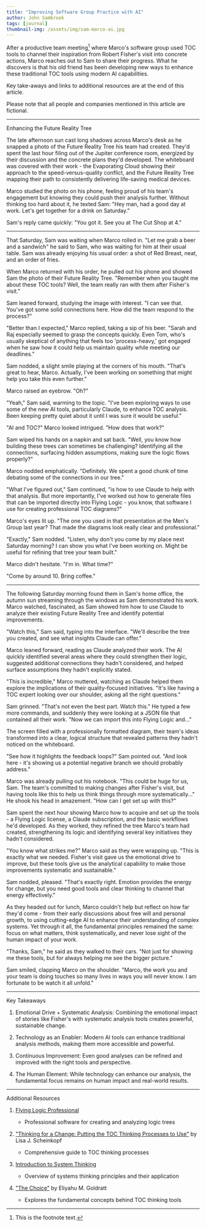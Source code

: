 ```yaml
---
title: "Improving Software Group Practice with AI"
author: John Sambrook
tags: [journal]
thumbnail-img: /assets/img/sam-marco-ai.jpg
---
```


<!--
![Sam and Marco](/assets/img/sam-marco-ai.jpg)

[Audio Discussion](https://common-sense.com/assets/files/sam-marco-ai-tools.mp3)
-->

After a productive team meeting[^1] where Marco's software group used
TOC tools to channel their inspiration from Robert Fisher's visit into
concrete actions, Marco reaches out to Sam to share their
progress. What he discovers is that his old friend has been developing
new ways to enhance these traditional TOC tools using modern AI
capabilities.

Key take-aways and links to additional resources are at the end of
this article.

Please note that all people and companies mentioned in this article
are fictional.

[^1]: This is the footnote text.

***

Enhancing the Future Reality Tree

The late afternoon sun cast long shadows across Marco's desk as he
snapped a photo of the Future Reality Tree his team had
created. They'd spent the last hour filing out of the Jupiter
conference room, energized by their discussion and the concrete plans
they'd developed. The whiteboard was covered with their work - the
Evaporating Cloud showing their approach to the speed-versus-quality
conflict, and the Future Reality Tree mapping their path to
consistently delivering life-saving medical devices.

Marco studied the photo on his phone, feeling proud of his team's
engagement but knowing they could push their analysis further. Without
thinking too hard about it, he texted Sam: "Hey man, had a good day at
work. Let's get together for a drink on Saturday."

Sam's reply came quickly: "You got it. See you at The Cut Shop at 4."

***

That Saturday, Sam was waiting when Marco rolled in. "Let me grab a
beer and a sandwich" he said to Sam, who was waiting for him at their
usual table. Sam was already enjoying his usual order: a shot of Red
Breast, neat, and an order of fries.

When Marco returned with his order, he pulled out his phone and showed
Sam the photo of their Future Reality Tree. "Remember when you taught
me about these TOC tools? Well, the team really ran with them after
Fisher's visit."

Sam leaned forward, studying the image with interest. "I can see
that. You've got some solid connections here. How did the team respond
to the process?"

"Better than I expected," Marco replied, taking a sip of his
beer. "Sarah and Raj especially seemed to grasp the concepts
quickly. Even Tom, who's usually skeptical of anything that feels too
'process-heavy,' got engaged when he saw how it could help us maintain
quality while meeting our deadlines."

Sam nodded, a slight smile playing at the corners of his
mouth. "That's great to hear, Marco. Actually, I've been working on
something that might help you take this even further."

Marco raised an eyebrow. "Oh?"

"Yeah," Sam said, warming to the topic. "I've been exploring ways to
use some of the new AI tools, particularly Claude, to enhance TOC
analysis. Been keeping pretty quiet about it until I was sure it would
be useful."

"AI and TOC?" Marco looked intrigued. "How does that work?"

Sam wiped his hands on a napkin and sat back. "Well, you know how
building these trees can sometimes be challenging? Identifying all the
connections, surfacing hidden assumptions, making sure the logic flows
properly?"

Marco nodded emphatically. "Definitely. We spent a good chunk of time
debating some of the connections in our tree."

"What I've figured out," Sam continued, "is how to use Claude to help
with that analysis. But more importantly, I've worked out how to
generate files that can be imported directly into Flying Logic - you
know, that software I use for creating professional TOC diagrams?"

Marco's eyes lit up. "The one you used in that presentation at the
Men's Group last year? That made the diagrams look really clear and
professional."

"Exactly," Sam nodded. "Listen, why don't you come by my place next
Saturday morning? I can show you what I've been working on. Might be
useful for refining that tree your team built."

Marco didn't hesitate. "I'm in. What time?"

"Come by around 10. Bring coffee."

***

The following Saturday morning found them in Sam's home office, the
autumn sun streaming through the windows as Sam demonstrated his
work. Marco watched, fascinated, as Sam showed him how to use Claude
to analyze their existing Future Reality Tree and identify potential
improvements.

"Watch this," Sam said, typing into the interface. "We'll describe the
tree you created, and see what insights Claude can offer."

Marco leaned forward, reading as Claude analyzed their work. The AI
quickly identified several areas where they could strengthen their
logic, suggested additional connections they hadn't considered, and
helped surface assumptions they hadn't explicitly stated.

"This is incredible," Marco muttered, watching as Claude helped them
explore the implications of their quality-focused initiatives. "It's
like having a TOC expert looking over our shoulder, asking all the
right questions."

Sam grinned. "That's not even the best part. Watch this." He typed a
few more commands, and suddenly they were looking at a JSON file that
contained all their work. "Now we can import this into Flying Logic
and..."

The screen filled with a professionally formatted diagram, their
team's ideas transformed into a clear, logical structure that revealed
patterns they hadn't noticed on the whiteboard.

"See how it highlights the feedback loops?" Sam pointed out. "And look
here - it's showing us a potential negative branch we should probably
address."

Marco was already pulling out his notebook. "This could be huge for
us, Sam. The team's committed to making changes after Fisher's visit,
but having tools like this to help us think things through more
systematically..." He shook his head in amazement. "How can I get set
up with this?"

Sam spent the next hour showing Marco how to acquire and set up the
tools - a Flying Logic license, a Claude subscription, and the basic
workflows he'd developed. As they worked, they refined the tree
Marco's team had created, strengthening its logic and identifying
several key initiatives they hadn't considered.

"You know what strikes me?" Marco said as they were wrapping up. "This
is exactly what we needed. Fisher's visit gave us the emotional drive
to improve, but these tools give us the analytical capability to make
those improvements systematic and sustainable."

Sam nodded, pleased. "That's exactly right. Emotion provides the
energy for change, but you need good tools and clear thinking to
channel that energy effectively."

As they headed out for lunch, Marco couldn't help but reflect on how
far they'd come - from their early discussions about free will and
personal growth, to using cutting-edge AI to enhance their
understanding of complex systems. Yet through it all, the fundamental
principles remained the same: focus on what matters, think
systematically, and never lose sight of the human impact of your work.

"Thanks, Sam," he said as they walked to their cars. "Not just for
showing me these tools, but for always helping me see the bigger
picture."

Sam smiled, clapping Marco on the shoulder. "Marco, the work you and
your team is doing touches so many lives in ways you will never know.
I am fortunate to be watch it all unfold."

***

Key Takeaways

1. Emotional Drive + Systematic Analysis: Combining the emotional
   impact of stories like Fisher's with systematic analysis tools
   creates powerful, sustainable change.

2. Technology as an Enabler: Modern AI tools can enhance traditional
   analysis methods, making them more accessible and powerful.

3. Continuous Improvement: Even good analyses can be refined and
   improved with the right tools and perspective.

4. The Human Element: While technology can enhance our analysis, the
   fundamental focus remains on human impact and real-world results.

***

Additional Resources

1. [Flying Logic Professional](https://flyinglogic.com/)
   - Professional software for creating and analyzing logic trees

2. ["Thinking for a Change: Putting the TOC Thinking Processes to
   Use"](https://www.amazon.com/Thinking-Change-Putting-Processes-Use/dp/1574440632)
   by Lisa J. Scheinkopf
   - Comprehensive guide to TOC thinking processes

3. [Introduction to System Thinking](https://less.works/less/principles/systems-thinking.html)
   - Overview of systems thinking principles and their application

4. ["The Choice"](https://www.amazon.com/Choice-Eliyahu-M-Goldratt/dp/0884271900) by Eliyahu M. Goldratt
   - Explores the fundamental concepts behind TOC thinking tools
